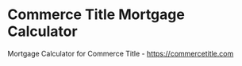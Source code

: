 # Commerce Title Mortgage Calculator
Mortgage Calculator for Commerce Title - https://commercetitle.com
